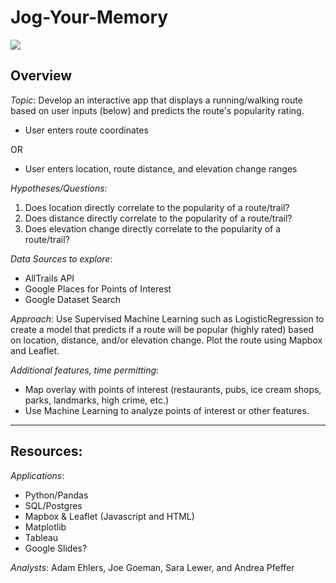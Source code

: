 # Jog-Your-Memory

![](https://user-images.githubusercontent.com/90863226/153531978-b95bb2ed-f4df-4d47-af24-e6744d339cf7.jpg)

## Overview
_Topic_: Develop an interactive app that displays a running/walking route based on user inputs (below) and predicts the route's popularity rating.
* User enters route coordinates 

OR
* User enters location, route distance, and elevation change ranges

_Hypotheses/Questions:_
1. Does location directly correlate to the popularity of a route/trail?
2. Does distance directly correlate to the popularity of a route/trail? 
3. Does elevation change directly correlate to the popularity of a route/trail? 

_Data Sources to explore_:
   * AllTrails API
   * Google Places for Points of Interest
   * Google Dataset Search

_Approach_:  Use Supervised Machine Learning such as LogisticRegression to create a model that predicts if a route will be popular (highly rated) based on location, distance, and/or elevation change. Plot the route using Mapbox and Leaflet.

_Additional features, time permitting_:
* Map overlay with points of interest (restaurants, pubs, ice cream shops, parks, landmarks, high crime, etc.)
* Use Machine Learning to analyze points of interest or other features.
___
## Resources:
_Applications_:
*  Python/Pandas
*  SQL/Postgres
*  Mapbox & Leaflet (Javascript and HTML)
*  Matplotlib
*  Tableau
*  Google Slides?

_Analysts_: Adam Ehlers, Joe Goeman, Sara Lewer, and Andrea Pfeffer
